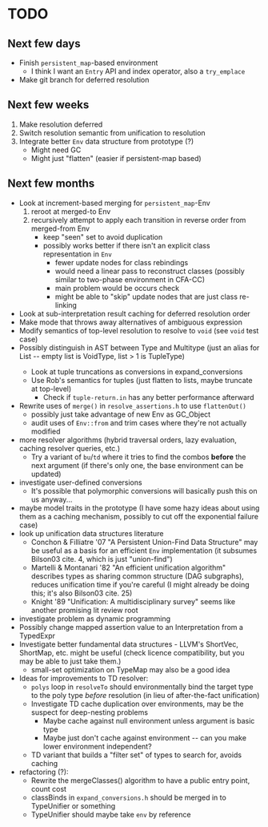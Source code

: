 # TODO #

## Next few days ##
* Finish `persistent_map`-based environment
  * I think I want an `Entry` API and index operator, also a `try_emplace`
* Make git branch for deferred resolution

## Next few weeks ##
1. Make resolution deferred
2. Switch resolution semantic from unification to resolution
3. Integrate better `Env` data structure from prototype (?)
   * Might need GC
   * Might just "flatten" (easier if persistent-map based)

## Next few months ##
* Look at increment-based merging for `persistent_map`-Env
  1. reroot at merged-to Env
  2. recursively attempt to apply each transition in reverse order from merged-from Env
     * keep "seen" set to avoid duplication
     * possibly works better if there isn't an explicit class representation in `Env`
       * fewer update nodes for class rebindings
       * would need a linear pass to reconstruct classes (possibly similar to two-phase environment in CFA-CC)
       * main problem would be occurs check
       * might be able to "skip" update nodes that are just class re-linking
* Look at sub-interpretation result caching for deferred resolution order
* Make mode that throws away alternatives of ambiguous expression
* Modify semantics of top-level resolution to resolve to `void` (see `void` test case)
* Possibly distinguish in AST between Type and Multitype (just an alias for List<Type> -- empty list is VoidType, list > 1 is TupleType)
  * Look at tuple truncations as conversions in expand_conversions
  * Use Rob's semantics for tuples (just flatten to lists, maybe truncate at top-level)
    * Check if `tuple-return.in` has any better performance afterward
* Rewrite uses of `merge()` in `resolve_assertions.h` to use `flattenOut()`
  * possibly just take advantage of new Env as GC_Object
  * audit uses of `Env::from` and trim cases where they're not actually modified
* more resolver algorithms (hybrid traversal orders, lazy evaluation, caching resolver queries, etc.)
  * Try a variant of `bu`/`td` where it tries to find the combos **before** the next argument (if there's only one, the base environment can be updated)
* investigate user-defined conversions
  * It's possible that polymorphic conversions will basically push this on us anyway...
* maybe model traits in the prototype (I have some hazy ideas about using them as a caching mechanism, possibly to cut off the exponential failure case)
* look up unification data structures literature
  * Conchon & Filliatre '07 "A Persistent Union-Find Data Structure" may be useful as a basis for an   efficient `Env` implementation (it subsumes Bilson03 cite. 4, which is just "union-find")
  * Martelli & Montanari '82 "An efficient unification algorithm" describes types as sharing common structure (DAG subgraphs), reduces unification time if you're careful (I might already be doing this; it's also Bilson03 cite. 25)
  * Knight '89 "Unification: A multidisciplinary survey" seems like another promising lit review root
* investigate problem as dynamic programming
* Possibly change mapped assertion value to an Interpretation from a TypedExpr
* Investigate better fundamental data structures - LLVM's ShortVec, ShortMap, etc. might be useful (check licence compatibility, but you may be able to just take them.)
  * small-set optimization on TypeMap may also be a good idea
* Ideas for improvements to TD resolver:
  * `polys` loop in `resolveTo` should environmentally bind the target type to the poly type _before_ resolution (in lieu of after-the-fact unification)
  * Investigate TD cache duplication over environments, may be the suspect for deep-nesting problems
    * Maybe cache against null environment unless argument is basic type
    * Maybe just don't cache against environment -- can you make lower environment independent?
  * TD variant that builds a "filter set" of types to search for, avoids caching
* refactoring (?):
  * Rewrite the mergeClasses() algorithm to have a public entry point, count cost
  * classBinds in `expand_conversions.h` should be merged in to TypeUnifier or something
  * TypeUnifier should maybe take `env` by reference



